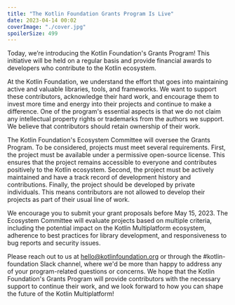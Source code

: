 ```yaml
---
title: "The Kotlin Foundation Grants Program Is Live"
date: 2023-04-14 00:02
coverImage: "./cover.jpg"
spoilerSize: 499
---
```


Today, we’re introducing the Kotlin Foundation's Grants Program! This initiative will be held on a regular basis and provide financial awards to developers who contribute to the Kotlin ecosystem.

At the Kotlin Foundation, we understand the effort that goes into maintaining active and valuable libraries, tools, and frameworks. We want to support these contributors, acknowledge their hard work, and encourage them to invest more time and energy into their projects and continue to make a difference. One of the program's essential aspects is that we do not claim any intellectual property rights or trademarks from the authors we support. We believe that contributors should retain ownership of their work.

The Kotlin Foundation's Ecosystem Committee will oversee the Grants Program. To be considered, projects must meet several requirements. First, the project must be available under a permissive open-source license. This ensures that the project remains accessible to everyone and contributes positively to the Kotlin ecosystem. Second, the project must be actively maintained and have a track record of development history and contributions. Finally, the project should be developed by private individuals. This means contributors are not allowed to develop their projects as part of their usual line of work.

We encourage you to submit your grant proposals before May 15, 2023. The Ecosystem Committee will evaluate projects based on multiple criteria, including the potential impact on the Kotlin Multiplatform ecosystem, adherence to best practices for library development, and responsiveness to bug reports and security issues.

Please reach out to us at [hello@kotlinfoundation.org](mailto:hello@kotlinfoundation.org) or through the #kotlin-foundation Slack channel, where we'd be more than happy to address any of your program-related questions or concerns. We hope that the Kotlin Foundation's Grants Program will provide contributors with the necessary support to continue their work, and we look forward to how you can shape the future of the Kotlin Multiplatform!

